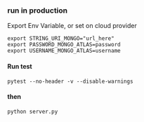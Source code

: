 ### run in production

Export Env Variable, or set on cloud provider

```
export STRING_URI_MONGO="url_here"
export PASSWORD_MONGO_ATLAS=password
export USERNAME_MONGO_ATLAS=username
```

#### Run test

`pytest --no-header -v --disable-warnings`

#### then

`python server.py`
